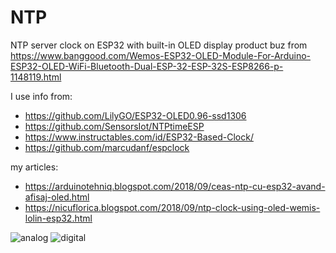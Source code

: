 # NTP
NTP server clock on ESP32 with built-in OLED display
product buz from https://www.banggood.com/Wemos-ESP32-OLED-Module-For-Arduino-ESP32-OLED-WiFi-Bluetooth-Dual-ESP-32-ESP-32S-ESP8266-p-1148119.html


I use info from:
- https://github.com/LilyGO/ESP32-OLED0.96-ssd1306
- https://github.com/SensorsIot/NTPtimeESP
- https://www.instructables.com/id/ESP32-Based-Clock/
- https://github.com/marcudanf/espclock

my articles:
- https://arduinotehniq.blogspot.com/2018/09/ceas-ntp-cu-esp32-avand-afisaj-oled.html
- https://nicuflorica.blogspot.com/2018/09/ntp-clock-using-oled-wemis-lolin-esp32.html

![analog](https://2.bp.blogspot.com/-WL1jAoQIc9U/W6c7PsK7giI/AAAAAAAAXx0/ShixTY6S7w4whyV7UFkh9yO7_Peo-BZHACLcBGAs/s1600/ntp2.JPG)
![digital](https://2.bp.blogspot.com/-jGoV90zyURo/W6c7MR1wgFI/AAAAAAAAXxw/JVnB7wVOPt4Vp1W48fFqOQwaf7tNUkJbwCLcBGAs/s1600/ntp1.JPG)
